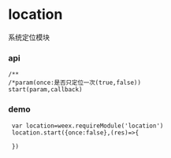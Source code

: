 # location

系统定位模块

### api

```
/**
/*param(once:是否只定位一次(true,false))
start(param,callback)
```

### demo

```
 var location=weex.requireModule('location')
 location.start({once:false},(res)=>{

 })
```



